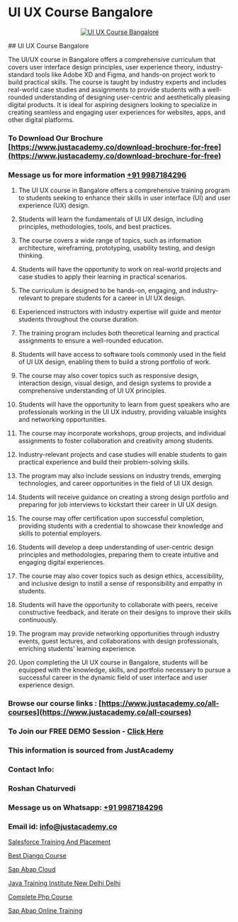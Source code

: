# UI UX Course Bangalore

<p align="center">
  <a href="https://justacademy.co/all-courses">
    <img src="https://i.ibb.co/P5KtSQ2/ui-ux.png" alt="UI UX Course Bangalore">
  </a>
</p>
## UI UX Course Bangalore

The UI/UX course in Bangalore offers a comprehensive curriculum that covers user interface design principles, user experience theory, industry-standard tools like Adobe XD and Figma, and hands-on project work to build practical skills. The course is taught by industry experts and includes real-world case studies and assignments to provide students with a well-rounded understanding of designing user-centric and aesthetically pleasing digital products. It is ideal for aspiring designers looking to specialize in creating seamless and engaging user experiences for websites, apps, and other digital platforms.
### To Download Our Brochure [https://www.justacademy.co/download-brochure-for-free](https://www.justacademy.co/download-brochure-for-free)
### Message us for more information [+91 9987184296](https://api.whatsapp.com/send?phone=919987184296)
1) The UI UX course in Bangalore offers a comprehensive training program to students seeking to enhance their skills in user interface (UI) and user experience (UX) design.

2) Students will learn the fundamentals of UI UX design, including principles, methodologies, tools, and best practices.

3) The course covers a wide range of topics, such as information architecture, wireframing, prototyping, usability testing, and design thinking.

4) Students will have the opportunity to work on real-world projects and case studies to apply their learning in practical scenarios.

5) The curriculum is designed to be hands-on, engaging, and industry-relevant to prepare students for a career in UI UX design.

6) Experienced instructors with industry expertise will guide and mentor students throughout the course duration.

7) The training program includes both theoretical learning and practical assignments to ensure a well-rounded education.

8) Students will have access to software tools commonly used in the field of UI UX design, enabling them to build a strong portfolio of work.

9) The course may also cover topics such as responsive design, interaction design, visual design, and design systems to provide a comprehensive understanding of UI UX principles.

10) Students will have the opportunity to learn from guest speakers who are professionals working in the UI UX industry, providing valuable insights and networking opportunities.

11) The course may incorporate workshops, group projects, and individual assignments to foster collaboration and creativity among students.

12) Industry-relevant projects and case studies will enable students to gain practical experience and build their problem-solving skills.

13) The program may also include sessions on industry trends, emerging technologies, and career opportunities in the field of UI UX design.

14) Students will receive guidance on creating a strong design portfolio and preparing for job interviews to kickstart their career in UI UX design.

15) The course may offer certification upon successful completion, providing students with a credential to showcase their knowledge and skills to potential employers.

16) Students will develop a deep understanding of user-centric design principles and methodologies, preparing them to create intuitive and engaging digital experiences.

17) The course may also cover topics such as design ethics, accessibility, and inclusive design to instill a sense of responsibility and empathy in students.

18) Students will have the opportunity to collaborate with peers, receive constructive feedback, and iterate on their designs to improve their skills continuously.

19) The program may provide networking opportunities through industry events, guest lectures, and collaborations with design professionals, enriching students' learning experience.

20) Upon completing the UI UX course in Bangalore, students will be equipped with the knowledge, skills, and portfolio necessary to pursue a successful career in the dynamic field of user interface and user experience design.

### Browse our course links : [https://www.justacademy.co/all-courses](https://www.justacademy.co/all-courses) 
### To Join our FREE DEMO Session - [Click Here](https://www.justacademy.co/register-for-course-demo)


### This information is sourced from JustAcademy
### Contact Info:
### Roshan Chaturvedi
### Message us on Whatsapp: [+91 9987184296](https://api.whatsapp.com/send?phone=919987184296)
### Email id: [info@justacademy.co](mailto:info@justacademy.co)
                
[Salesforce Training And Placement](https://www.linkedin.com/pulse/salesforce-training-placement-justacademy-bristol-kkpve?trackingId=6MfSdohzPxump28GjPQ8fA%3D%3D&lipi=urn%3Ali%3Apage%3Ad_flagship3_company_admin%3BuQw2P2SXTeivwplSXi08Jg%3D%3D)

[Best Django Course](https://www.linkedin.com/pulse/best-django-course-justacademy-brisbane-s9oae?trackingId=bJRZyE1HlKvsdrv0Eh3AxQ%3D%3D&lipi=urn%3Ali%3Apage%3Ad_flagship3_company_admin%3B5cPDORNwQlqWF%2BECY5%2Fsgw%3D%3D)

[Sap Abap Cloud](https://medium.com/@negishivu99/sap-abap-cloud-aea763a6ef43)

[Java Training Institute New Delhi Delhi](https://medium.com/@kumarishimmi99/java-training-institute-new-delhi-delhi-e0c660ae62b4)

[Complete Php Course](https://justacademyin.github.io/justacademy/complete-php-course)

[Sap Abap Online Training](https://justacademyin.github.io/justacademy/sap-abap-online-training)

